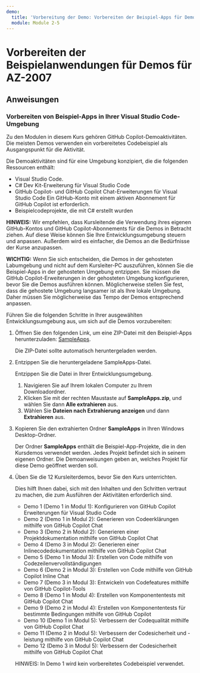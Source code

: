 ```yaml
---
demo:
  title: 'Vorbereitung der Demo: Vorbereiten der Beispiel-Apps für Demos für AZ-2007'
  module: Module 2-5
---
```


# Vorbereiten der Beispielanwendungen für Demos für AZ-2007

## Anweisungen

### Vorbereiten von Beispiel-Apps in Ihrer Visual Studio Code-Umgebung

Zu den Modulen in diesem Kurs gehören GitHub Copilot-Demoaktivitäten. Die meisten Demos verwenden ein vorbereitetes Codebeispiel als Ausgangspunkt für die Aktivität.

Die Demoaktivitäten sind für eine Umgebung konzipiert, die die folgenden Ressourcen enthält:

- Visual Studio Code.
- C# Dev Kit-Erweiterung für Visual Studio Code
- GitHub Copilot- und GitHub Copilot Chat-Erweiterungen für Visual Studio Code Ein GitHub-Konto mit einem aktiven Abonnement für GitHub Copilot ist erforderlich.
- Beispielcodeprojekte, die mit C# erstellt wurden

**HINWEIS:** Wir empfehlen, dass Kursleitende die Verwendung ihres eigenen GitHub-Kontos und GitHub Copilot-Abonnements für die Demos in Betracht ziehen. Auf diese Weise können Sie Ihre Entwicklungsumgebung steuern und anpassen. Außerdem wird es einfacher, die Demos an die Bedürfnisse der Kurse anzupassen.

**WICHTIG:** Wenn Sie sich entscheiden, die Demos in der gehosteten Labumgebung und nicht auf dem Kursleiter-PC auszuführen, können Sie die Beispiel-Apps in der gehosteten Umgebung entzippen. Sie müssen die GitHub Copilot-Erweiterungen in der gehosteten Umgebung konfigurieren, bevor Sie die Demos ausführen können. Möglicherweise stellen Sie fest, dass die gehostete Umgebung langsamer ist als Ihre lokale Umgebung. Daher müssen Sie möglicherweise das Tempo der Demos entsprechend anpassen.

Führen Sie die folgenden Schritte in Ihrer ausgewählten Entwicklungsumgebung aus, um sich auf die Demos vorzubereiten:

1. Öffnen Sie den folgenden Link, um eine ZIP-Datei mit den Beispiel-Apps herunterzuladen: [SampleApps](https://raw.githubusercontent.com/MicrosoftLearning/APL-2007-Accelerate-app-development-by-using-GitHub-Copilot/master/LearnModuleExercises/Downloads/SampleApps.zip).

    Die ZIP-Datei sollte automatisch heruntergeladen werden.

1. Entzippen Sie die heruntergeladene SampleApps-Datei.

    Entzippen Sie die Datei in Ihrer Entwicklungsumgebung.

    1. Navigieren Sie auf Ihrem lokalen Computer zu Ihrem Downloadordner.
    1. Klicken Sie mit der rechten Maustaste auf **SampleApps.zip**, und wählen Sie dann **Alle extrahieren** aus.
    1. Wählen Sie **Dateien nach Extrahierung anzeigen** und dann **Extrahieren** aus.

1. Kopieren Sie den extrahierten Ordner **SampleApps** in Ihren Windows Desktop-Ordner.

    Der Ordner **SampleApps** enthält die Beispiel-App-Projekte, die in den Kursdemos verwendet werden. Jedes Projekt befindet sich in seinem eigenen Ordner. Die Demoanweisungen geben an, welches Projekt für diese Demo geöffnet werden soll.

1. Üben Sie die 12 Kursleiterdemos, bevor Sie den Kurs unterrichten.

    Dies hilft Ihnen dabei, sich mit den Inhalten und den Schritten vertraut zu machen, die zum Ausführen der Aktivitäten erforderlich sind.

    - Demo 1 (Demo 1 in Modul 1): Konfigurieren von GitHub Copilot Erweiterungen für Visual Studio Code
    - Demo 2 (Demo 1 in Modul 2): Generieren von Codeerklärungen mithilfe von GitHub Copilot Chat
    - Demo 3 (Demo 2 in Modul 2): Generieren einer Projektdokumentation mithilfe von GitHub Copilot Chat
    - Demo 4 (Demo 3 in Modul 2): Generieren einer Inlinecodedokumentation mithilfe von GitHub Copilot Chat
    - Demo 5 (Demo 1 in Modul 3): Erstellen von Code mithilfe von Codezeilenvervollständigungen
    - Demo 6 (Demo 2 in Modul 3): Erstellen von Code mithilfe von GitHub Copilot Inline Chat
    - Demo 7 (Demo 3 in Modul 3): Entwickeln von Codefeatures mithilfe von GitHub Copilot-Tools
    - Demo 8 (Demo 1 in Modul 4): Erstellen von Komponententests mit GitHub Copilot Chat
    - Demo 9 (Demo 2 in Modul 4): Erstellen von Komponententests für bestimmte Bedingungen mithilfe von GitHub Copilot
    - Demo 10 (Demo 1 in Modul 5): Verbessern der Codequalität mithilfe von GitHub Copilot Chat
    - Demo 11 (Demo 2 in Modul 5): Verbessern der Codesicherheit und -leistung mithilfe von GitHub Copilot Chat
    - Demo 12 (Demo 3 in Modul 5): Verbessern der Codesicherheit mithilfe von GitHub Copilot Chat

    HINWEIS: In Demo 1 wird kein vorbereitetes Codebeispiel verwendet.
